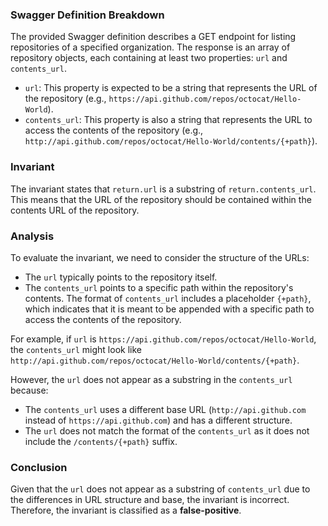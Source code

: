 ### Swagger Definition Breakdown
The provided Swagger definition describes a GET endpoint for listing repositories of a specified organization. The response is an array of repository objects, each containing at least two properties: `url` and `contents_url`. 

- `url`: This property is expected to be a string that represents the URL of the repository (e.g., `https://api.github.com/repos/octocat/Hello-World`).
- `contents_url`: This property is also a string that represents the URL to access the contents of the repository (e.g., `http://api.github.com/repos/octocat/Hello-World/contents/{+path}`).

### Invariant
The invariant states that `return.url` is a substring of `return.contents_url`. This means that the URL of the repository should be contained within the contents URL of the repository.

### Analysis
To evaluate the invariant, we need to consider the structure of the URLs:
- The `url` typically points to the repository itself.
- The `contents_url` points to a specific path within the repository's contents. The format of `contents_url` includes a placeholder `{+path}`, which indicates that it is meant to be appended with a specific path to access the contents of the repository.

For example, if `url` is `https://api.github.com/repos/octocat/Hello-World`, the `contents_url` might look like `http://api.github.com/repos/octocat/Hello-World/contents/{+path}`. 

However, the `url` does not appear as a substring in the `contents_url` because:
- The `contents_url` uses a different base URL (`http://api.github.com` instead of `https://api.github.com`) and has a different structure.
- The `url` does not match the format of the `contents_url` as it does not include the `/contents/{+path}` suffix.

### Conclusion
Given that the `url` does not appear as a substring of `contents_url` due to the differences in URL structure and base, the invariant is incorrect. Therefore, the invariant is classified as a **false-positive**.
